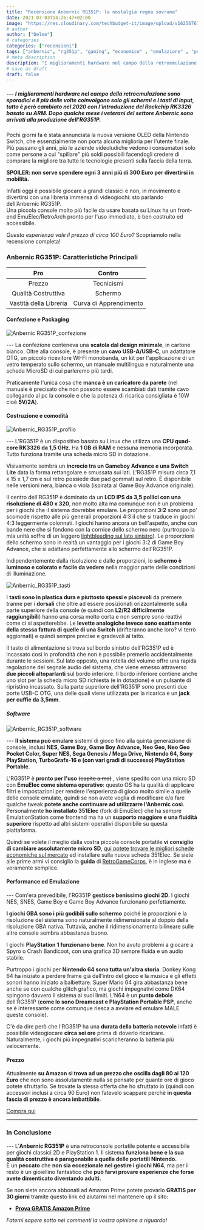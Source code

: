 ```yaml
---
title: "Recensione Anbernic RG351P: la nostalgia regna sovrana"
date: 2021-07-03T14:26:47+02:00
image: "https://res.cloudinary.com/techbudget-it/image/upload/v1625676734/Anbernic%20RG351P/Anbernic_RG351P_Copertina.jpg"
# author
author: ["Delmo"]
# categories
categories: ["recensioni"]
tags: ["anbernic", "rg351p", "gaming", "economico" , "emulazione" , "psx" , "gameboy" , "nintendo", "sony"]
# meta description
description: "I miglioramenti hardware nel campo della retroemulazione sono sporadici e il più delle volte coinvolgono solo gli schermi e i tasti di input, tutto è però cambiato nel 2020 con l'introduzione del Rockchip RK3326 basato su ARM. Dopo qualche mese i veterani del settore Anbernic sono arrivati alla produzione dell'RG351P"
# save as draft
draft: false
---
```


##### --- I miglioramenti hardware nel campo della retroemulazione sono sporadici e il più delle volte coinvolgono solo gli schermi e i tasti di input, tutto è però cambiato nel 2020 con l'introduzione del Rockchip RK3326 basato su ARM. Dopo qualche mese i veterani del settore Anbernic sono arrivati alla produzione dell'RG351P.

Pochi giorni fa è stata annunciata la nuova versione OLED della Nintendo Switch, che essenzialmente non porta alcuna miglioria per l'utente finale. Più passano gli anni, più le aziende videoludiche vedono i consumatori solo come persone a cui "spillare" più soldi possibili facendogli credere di comprare la migliore tra tutte le tecnologie presenti sulla faccia della terra.

**SPOILER: non serve spendere ogni 3 anni più di 300 Euro per divertirsi in mobilità.**

Infatti oggi è possibile giocare a grandi classici e non, in movimento e divertirsi con una libreria immensa di videogiochi: sto parlando dell'Anbernic RG351P.
<br>Una piccola console molto più facile da usare basata su Linux ha un front-end EmuElec/RetroArch pronto per l'uso immediato, è ben costruito ed accessibile.

*Questa esperienza vale il prezzo di circa 100 Euro?*
Scopriamolo nella recensione completa!

### Anbernic RG351P: Caratteristiche Principali

|           Pro          |                       Contro                       |
|:-------------------------:|:----------------------------------------------------:|
|  Prezzo      | Tecnicismi |
|  Qualità Costruttiva   |   Schermo  |
|  Vastità della Libreria  |   Curva di Apprendimento |

#### Confezione e Packaging

![Anbernic RG351P_confezione](https://res.cloudinary.com/techbudget-it/image/upload/v1625676794/Anbernic%20RG351P/Anbernic_RG351P_Confezione.jpg)

--- La confezione conteneva una **scatola dal design minimale**, in cartone bianco. Oltre alla console, è presente un **cavo USB-A/USB-C**, un adattatore OTG, un piccolo ricevitore WI-FI monobanda, un kit per l'applicazione di un vetro temperato sullo schermo, un manuale multilingua e naturalmente una scheda MicroSD di cui parleremo più tardi.

Praticamente l'unica cosa che **manca è un caricatore da parete** (nel manuale è precisato che non possono essere scambiati dati tramite cavo collegando al pc la console e che la potenza di ricarica consigliata è 10W cioè **5V/2A**).

#### Costruzione e comodità

![Anbernic_RG351P_profilo](https://res.cloudinary.com/techbudget-it/image/upload/v1625676936/Anbernic%20RG351P/Anbernic_RG351P_Costruzione.jpg)

--- L'RG351P è un dispositivo basato su Linux che utilizza una **CPU quad-core RK3326 da 1,5 GHz**. Ha **1 GB di RAM** e nessuna memoria incorporata. Tutto funziona tramite una scheda micro SD in dotazione.

Visivamente sembra un **incrocio tra un Gameboy Advance e una Switch Lite** data la forma rettangolare e smussata sui lati.
L'RG351P misura circa 7,1 x 15 x 1,7 cm e sul retro possiede due pad gommati sul retro. È disponibile nelle versioni nera, bianca o viola (ispirata al Game Boy Advance originale).

Il centro dell'RG351P è dominato da un **LCD IPS da 3,5 pollici con una risoluzione di 480 x 320**, non molto alta ma comunque non è un problema per i giochi che il sistema dovrebbe emulare. Le proporzioni **3:2** sono un po' scomode rispetto alle più generali proporzioni 4:3 il che si traduce in giochi 4:3 leggermente colonnati. I giochi hanno ancora un bell'aspetto, anche con bande nere che si fondono con la cornice dello schermo nero (purtroppo la mia unità soffre di un leggero [lightbleeding sul lato sinistro](https://res.cloudinary.com/techbudget-it/image/upload/v1625676784/Anbernic%20RG351P/Anbernic_RG351P_Lightbleeding.jpg)). Le proporzioni dello schermo sono in realtà un vantaggio per i giochi 3:2 di Game Boy Advance, che si adattano perfettamente allo schermo dell'RG351P.

Indipendentemente dalla risoluzione e dalle proporzioni, lo **schermo è luminoso e colorato e facile da vedere** nella maggior parte delle condizioni di illuminazione.

![Anbernic_RG351P_tasti](https://res.cloudinary.com/techbudget-it/image/upload/v1625676771/Anbernic%20RG351P/Anbernic_RG351P_Tasti.jpg)

I **tasti sono in plastica dura e piuttosto spessi e piacevoli** da premere tranne per i **dorsali** che oltre ad essere posizionati orizzontalmente sulla parte superiore della console (e quindi con **L2/R2 difficilmente raggiungibili**) hanno una corsa molto corta e non sempre sono reattivi come ci si aspetterebbe. Le **levette analogiche invece sono esattamente della stessa fattura di quelle di una Switch** (drifteranno anche loro? vi terrò aggiornati) e quindi sempre precise e gradevoli al tatto.

Il tasto di alimentazione si trova sul bordo sinistro dell'RG351P ed è incassato così in profondità che non è possibile premerlo accidentalmente durante le sessioni. Sul lato opposto, una rotella del volume offre una rapida regolazione del segnale audio del sistema, che viene emesso attraverso **due piccoli altoparlanti** sul bordo inferiore. Il bordo inferiore contiene anche uno slot per la scheda micro SD richiesta (e in dotazione) e un pulsante di ripristino incassato. Sulla parte superiore dell'RG351P sono presenti due porte USB-C OTG, una delle quali viene utilizzata per la ricarica e un **jack per cuffie da 3,5mm**.

##### Software

![Anbernic_RG351P_software](https://res.cloudinary.com/techbudget-it/image/upload/v1625676801/Anbernic%20RG351P/Anbernic_RG351P_Software.jpg)

--- **Il sistema può emulare** sistemi di gioco fino alla quinta generazione di console, inclusi **NES, Game Boy, Game Boy Advance, Neo Geo, Neo Geo Pocket Color, Super NES, Sega Genesis / Mega Drive, Nintendo 64, Sony PlayStation, TurboGrafx-16 e (con vari gradi di successo) PlayStation Portable**.

L'RG351P è **pronto per l'uso** ~~(capite a me)~~ , viene spedito con una micro SD con **EmuElec come sistema operativo**: questo OS ha la qualità di applicare filtri e impostazioni per rendere l'esperienza di gioco molto simile a quelle delle console emulate, quindi se non avete voglia di modificare e/o fare qualche tweak **potete anche continuare ad utilizzarre l'Anbernic così**.
Personalmente **ho installato 351Elec** (fork di EmuElec) che ha sempre EmulationStation come frontend ma ha un **supporto maggiore e una fluidità superiore** rispetto ad altri sistemi operativi disponibile su questa piattaforma.

Quindi se volete il meglio dalla vostra piccola console portatile **vi consiglio di cambiare assolutamente micro SD**, [qui potete trovare le migliori schede economiche sul mercato](https://techbudget.it/blog/migliori-micro-sd/) ed installare sulla nuova scheda 351Elec.
Se siete alle prime armi vi consiglio la **guida** di [RetroGameCorps](https://retrogamecorps.com/2021/03/16/rg351p-rg351m-starter-guide-2021-edition//), è in inglese ma è veramente semplice.

#### Performance ed Emulazione

--- Com'era prevedibile, l'RG351P **gestisce benissimo giochi 2D**. I giochi NES, SNES, Game Boy e Game Boy Advance funzionano perfettamente.

**I giochi GBA sono i più godibili sullo schermo** poiché le proporzioni e la risoluzione del sistema sono naturalmente ridimensionate al doppio della risoluzione GBA nativa. Tuttavia, anche il ridimensionamento bilineare sulle altre console sembra abbastanza buono.

I giochi **PlayStation 1 funzionano bene**. Non ho avuto problemi a giocare a Spyro o Crash Bandicoot, con una grafica 3D sempre fluida e un audio stabile.

Purtroppo i giochi per **Nintendo 64 sono tutta un'altra storia**.
Donkey Kong 64 ha iniziato a perdere frame già dall'intro del gioco e la musica e gli effetti sonori hanno iniziato a balbettare. Super Mario 64 gira abbastanza bene anche se con qualche glitch grafico, ma giochi impegnativi come DK64 spingono davvero il sistema ai suoi limiti. L'N64 è un **punto debole** dell'RG351P (**come lo sono Dreamcast e PlayStation Portable PSP**, anche se è interessante come comunque riesca a avviare ed emulare MALE queste console).

C'è da dire però che l'RG351P ha una **durata della batteria notevole** infatti è possibile videogiocare **circa sei ore** prima di doverlo ricaricare. Naturalmente, i giochi più impegnativi scaricheranno la batteria più velocemente.

#### Prezzo

Attualmente **su Amazon si trova ad un prezzo che oscilla dagli 80 ai 120 Euro** che non sono assolutamente nulla se pensate per quante ore di gioco potete sfruttarlo. 
Se trovate la stessa offerta che ho sfruttato io (quindi con accessori inclusi a circa 90 Euro) non fatevelo scappare perchè **in questa fascia di prezzo è ancora imbattibile**.

<div class="wp-block-button is-style-outline"><a class="wp-block-button__link" href="https://amzn.to/3dNBC1i">Compra qui</a></div>

___

### In Conclusione

--- L'**Anbernic RG351P** è una retroconsole portatile potente e accessibile per giochi classici 2D e PlayStation 1. Il sistema **funziona bene e la sua qualità costruttiva è paragonabile a quella delle portatili Nintendo.** <br>
È un **peccato** che **non sia eccezionale nel gestire i giochi N64**, ma per il resto è un gioiellino fantastico che **può farvi provare esperienze che forse avete dimenticato diventando adulti.**  

Se non siete ancora abbonati ad Amazon Prime potete provarlo **GRATIS per 30 giorni** tramite questo link ed aiutarmi nel mantenere up il sito:

- **[Prova GRATIS Amazon Prime](https://amzn.to/3zrJKOm)**

*Fatemi sapere sotto nei commenti la vostra opinione a riguardo!*
